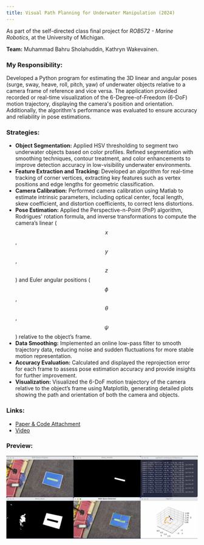 ```yaml
---
title: Visual Path Planning for Underwater Manipulation (2024)
---
```


As part of the self-directed class final project for *ROB572 - Marine Robotics*, at the University of Michigan.

**Team:** Muhammad Bahru Sholahuddin, Kathryn Wakevainen.

### My Responsibility:
Developed a Python program for estimating the 3D linear and angular poses (surge, sway, heave, roll, pitch, yaw) of underwater objects relative to a camera frame of reference and vice versa. The application provided recorded or real-time visualization of the 6-Degree-of-Freedom (6-DoF) motion trajectory, displaying the camera's position and orientation. Additionally, the algorithm's performance was evaluated to ensure accuracy and reliability in pose estimations.

### Strategies:
- **Object Segmentation:** Applied HSV thresholding to segment two underwater objects based on color profiles. Refined segmentation with smoothing techniques, contour treatment, and color enhancements to improve detection accuracy in low-visibility underwater environments.
- **Feature Extraction and Tracking:** Developed an algorithm for real-time tracking of corner vertices, extracting key features such as vertex positions and edge lengths for geometric classification.
- **Camera Calibration:** Performed camera calibration using Matlab to estimate intrinsic parameters, including optical center, focal length, skew coefficient, and distortion coefficients, to correct lens distortions.
- **Pose Estimation:** Applied the Perspective-n-Point (PnP) algorithm, Rodrigues' rotation formula, and inverse transformations to compute the camera’s linear ($$x$$, $$y$$, $$z$$) and Euler angular positions ($$\phi$$, $$\theta$$, $$\psi$$) relative to the object’s frame.
- **Data Smoothing:** Implemented an online low-pass filter to smooth trajectory data, reducing noise and sudden fluctuations for more stable motion representation.
- **Accuracy Evaluation:** Calculated and displayed the reprojection error for each frame to assess pose estimation accuracy and provide insights for further improvement.
- **Visualization:** Visualized the 6-DoF motion trajectory of the camera relative to the object’s frame using Matplotlib, generating detailed plots showing the path and orientation of both the camera and objects.

### Links:
- [Paper & Code Attachment](https://drive.google.com/file/d/16MCcvLWL8GJQi-GOwGc-1yQGixkHIaVR/view?usp=sharing)
- [Video](https://drive.google.com/file/d/10Y9cqwjod6CYPV-1pDYdJVSm2V84LhuZ/view?usp=sharing)

### Preview:
![Visual Path Planning Demo](../assets/img/project_pathPlanning.png)
